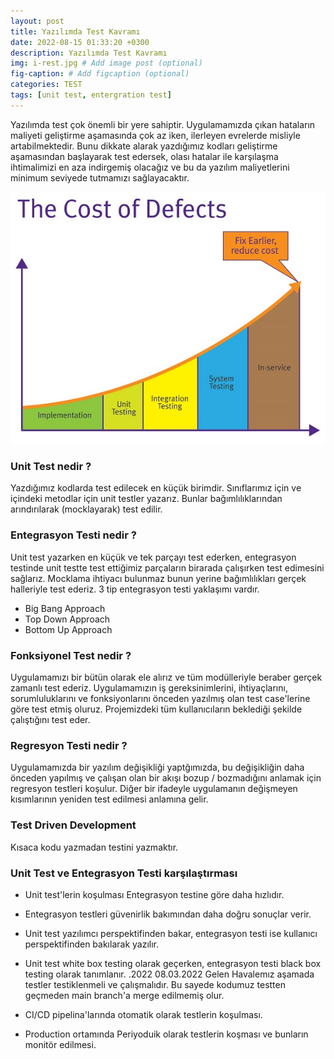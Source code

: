 ```yaml
---
layout: post
title: Yazılımda Test Kavramı
date: 2022-08-15 01:33:20 +0300
description: Yazılımda Test Kavramı
img: i-rest.jpg # Add image post (optional)
fig-caption: # Add figcaption (optional)
categories: TEST
tags: [unit test, entergration test]
---
```



Yazılımda test çok önemli bir yere sahiptir. Uygulamamızda çıkan hataların maliyeti geliştirme aşamasında çok az iken, ilerleyen evrelerde misliyle artabilmektedir. Bunu dikkate alarak yazdığımız kodları geliştirme aşamasından başlayarak test edersek, olası hatalar ile karşılaşma ihtimalimizi en aza indirgemiş olacağız ve bu da yazılım maliyetlerini minimum seviyede tutmamızı sağlayacaktır.


![img1](/images/test/unittest-cost.png)


### Unit Test nedir ?
Yazdığımız kodlarda test edilecek en küçük birimdir. Sınıflarımız için ve içindeki metodlar için unit testler yazarız. Bunlar bağımlılıklarından arındırılarak (mocklayarak) test edilir.


### Entegrasyon Testi nedir ?
Unit test yazarken en küçük ve tek parçayı test ederken, entegrasyon testinde unit testte test ettiğimiz parçaların birarada çalışırken test edimesini sağlarız. Mocklama ihtiyacı bulunmaz bunun yerine bağımlılıkları gerçek halleriyle test ederiz. 3 tip entegrasyon testi yaklaşımı vardır.

* Big Bang Approach
* Top Down Approach
* Bottom Up Approach


### Fonksiyonel Test nedir ?
Uygulamamızı bir bütün olarak ele alırız ve tüm modülleriyle beraber gerçek zamanlı test ederiz. Uygulamamızın iş gereksinimlerini, ihtiyaçlarını, sorumluluklarını ve fonksiyonlarını önceden yazılmış olan test case'lerine göre test etmiş oluruz. Projemizdeki tüm  kullanıcıların beklediği şekilde çalıştığını test eder.

### Regresyon Testi nedir ?
Uygulamamızda bir yazılım değişikliği yaptğımızda, bu değişikliğin daha önceden yapılmış ve çalışan olan bir akışı bozup / bozmadığını anlamak için regresyon testleri koşulur. Diğer bir ifadeyle uygulamanın değişmeyen kısımlarının yeniden test edilmesi anlamına gelir.


### Test Driven Development
Kısaca kodu yazmadan testini yazmaktır.


### Unit Test ve Entegrasyon Testi karşılaştırması

* Unit test'lerin koşulması Entegrasyon testine göre daha hızlıdır.
* Entegrasyon testleri güvenirlik bakımından daha doğru sonuçlar verir.
* Unit test yazılımcı perspektifinden bakar, entegrasyon testi ise kullanıcı perspektifinden bakılarak yazılır.
* Unit test white box testing olarak geçerken, entegrasyon testi black box testing olarak tanımlanır.
.2022
08.03.2022
Gelen Havalemız aşamada testler testiklenmeli ve çalışmalıdır. Bu sayede kodumuz testten geçmeden main branch'a merge edilmemiş olur.

* CI/CD pipelina'larında otomatik olarak testlerin koşulması.

* Production ortamında Periyoduik olarak testlerin koşması ve bunların monitör edilmesi.
